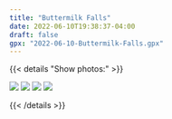 ```yaml
---
title: "Buttermilk Falls"
date: 2022-06-10T19:38:37-04:00
draft: false 
gpx: "2022-06-10-Buttermilk-Falls.gpx"
---
```


{{< details "Show photos:" >}}

![](/files/images/tracks/2022-06-10/PXL_20220610_234324357.jpg)
![](/files/images/tracks/2022-06-10/PXL_20220610_234327983.jpg)
![](/files/images/tracks/2022-06-10/PXL_20220610_235239145.jpg)
![](/files/images/tracks/2022-06-10/PXL_20220611_000911957.jpg)

{{< /details >}}
